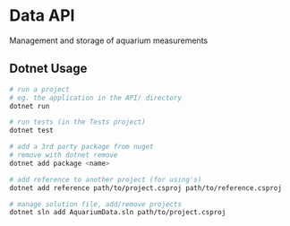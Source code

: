 # Data API

Management and storage of aquarium measurements

## Dotnet Usage 

```bash
# run a project
# eg. the application in the API/ directory
dotnet run

# run tests (in the Tests project)
dotnet test

# add a 3rd party package from nuget
# remove with dotnet remove
dotnet add package <name>

# add reference to another project (for using's)
dotnet add reference path/to/project.csproj path/to/reference.csproj

# manage solution file, add/remove projects
dotnet sln add AquariumData.sln path/to/project.csproj
```
